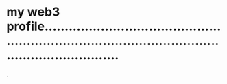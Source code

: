 # my web3 profile.............................................................................................................................
.
